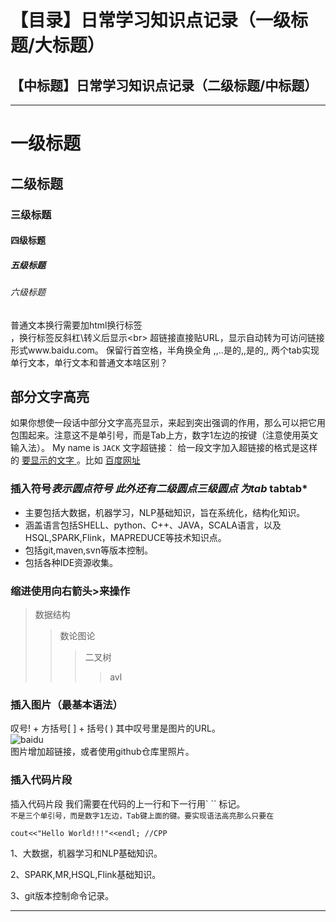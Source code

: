 【目录】日常学习知识点记录（一级标题/大标题）
====
【中标题】日常学习知识点记录（二级标题/中标题）
-------
----
# 一级标题
## 二级标题
### 三级标题
#### 四级标题
##### 五级标题
###### 六级标题
普通文本换行需要加html换行标签<br>，换行标签反斜杠\转义后显示\<br>
超链接直接贴URL，显示自动转为可访问链接形式www.baidu.com。
    保留行首空格，半角换全角 ,,..是的,,是的,,
        两个tab实现单行文本，单行文本和普通文本啥区别？
## 部分文字高亮
如果你想使一段话中部分文字高亮显示，来起到突出强调的作用，那么可以把它用 `  ` 包围起来。注意这不是单引号，而是Tab上方，数字1左边的按键（注意使用英文输入法）。
My name is `JACK`
文字超链接： 给一段文字加入超链接的格式是这样的 [ 要显示的文字 ]( 链接的地址 )。比如
[百度网址](www.baidu.com "悬停显示")
### 插入符号*表示圆点符号 此外还有二级圆点三级圆点 为tab* tabtab*
* 主要包括大数据，机器学习，NLP基础知识，旨在系统化，结构化知识。
* 涵盖语言包括SHELL、python、C++、JAVA，SCALA语言，以及HSQL,SPARK,Flink，MAPREDUCE等技术知识点。
* 包括git,maven,svn等版本控制。
* 包括各种IDE资源收集。

### 缩进使用向右箭头>来操作
>数据结构
>>数论图论
>>>二叉树
>>>>avl

### 插入图片（最基本语法）
叹号! + 方括号[ ] + 括号( ) 其中叹号里是图片的URL。<br>
![baidu](http://www.baidu.com/img/bdlogo.gif "baidu logo") <br>
图片增加超链接，或者使用github仓库里照片。

### 插入代码片段
插入代码片段
我们需要在代码的上一行和下一行用` `` 标记。<br>
``` 不是三个单引号，而是数字1左边，Tab键上面的键。要实现语法高亮那么只要在 ``` 
```buildoutcfg
cout<<"Hello World!!!"<<endl; //CPP
```
1、大数据，机器学习和NLP基础知识。

2、SPARK,MR,HSQL,Flink基础知识。

3、git版本控制命令记录。
********